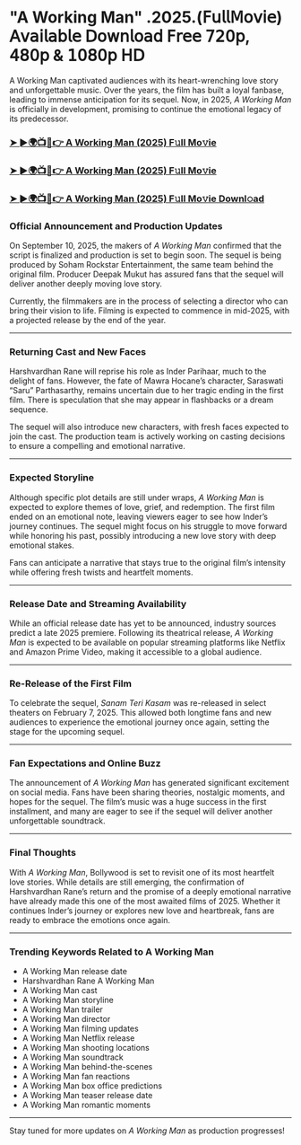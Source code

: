 # "A Working Man" .2025.(𝖥𝗎𝗅𝗅𝖬𝗈𝗏𝗂𝖾) 𝖠𝗏𝖺𝗂𝗅𝖺𝖻𝗅𝖾 𝖣𝗈𝗐𝗇𝗅𝗈𝖺𝖽 𝖥𝗋𝖾𝖾 𝟩𝟤𝟢𝗉, 𝟦𝟪𝟢𝗉 & 𝟣𝟢𝟪𝟢𝗉 𝖧𝖣

A Working Man captivated audiences with its heart-wrenching love story and unforgettable music. Over the years, the film has built a loyal fanbase, leading to immense anticipation for its sequel. Now, in 2025, *A Working Man* is officially in development, promising to continue the emotional legacy of its predecessor.

### [➤ ►🌍📺📱👉   A Working Man (2025) F𝚞ll Mo𝚟ie](https://qimovies.com/en/movie/1197306/a-working-man)

### [➤ ►🌍📺📱👉   A Working Man (2025) F𝚞ll Mo𝚟ie](https://qimovies.com/en/movie/1197306/a-working-man)

### [➤ ►🌍📺📱👉   A Working Man (2025) F𝚞ll Mo𝚟ie Downl𝚘ad](https://qimovies.com/en/movie/1197306/a-working-man)

### **Official Announcement and Production Updates**

On September 10, 2025, the makers of *A Working Man* confirmed that the script is finalized and production is set to begin soon. The sequel is being produced by Soham Rockstar Entertainment, the same team behind the original film. Producer Deepak Mukut has assured fans that the sequel will deliver another deeply moving love story.

Currently, the filmmakers are in the process of selecting a director who can bring their vision to life. Filming is expected to commence in mid-2025, with a projected release by the end of the year.

---

### **Returning Cast and New Faces**

Harshvardhan Rane will reprise his role as Inder Parihaar, much to the delight of fans. However, the fate of Mawra Hocane’s character, Saraswati “Saru” Parthasarthy, remains uncertain due to her tragic ending in the first film. There is speculation that she may appear in flashbacks or a dream sequence.

The sequel will also introduce new characters, with fresh faces expected to join the cast. The production team is actively working on casting decisions to ensure a compelling and emotional narrative.

---

### **Expected Storyline**

Although specific plot details are still under wraps, *A Working Man* is expected to explore themes of love, grief, and redemption. The first film ended on an emotional note, leaving viewers eager to see how Inder’s journey continues. The sequel might focus on his struggle to move forward while honoring his past, possibly introducing a new love story with deep emotional stakes.

Fans can anticipate a narrative that stays true to the original film’s intensity while offering fresh twists and heartfelt moments.

---

### **Release Date and Streaming Availability**

While an official release date has yet to be announced, industry sources predict a late 2025 premiere. Following its theatrical release, *A Working Man* is expected to be available on popular streaming platforms like Netflix and Amazon Prime Video, making it accessible to a global audience.

---

### **Re-Release of the First Film**

To celebrate the sequel, *Sanam Teri Kasam* was re-released in select theaters on February 7, 2025. This allowed both longtime fans and new audiences to experience the emotional journey once again, setting the stage for the upcoming sequel.

---

### **Fan Expectations and Online Buzz**

The announcement of *A Working Man* has generated significant excitement on social media. Fans have been sharing theories, nostalgic moments, and hopes for the sequel. The film’s music was a huge success in the first installment, and many are eager to see if the sequel will deliver another unforgettable soundtrack.

---

### **Final Thoughts**

With *A Working Man*, Bollywood is set to revisit one of its most heartfelt love stories. While details are still emerging, the confirmation of Harshvardhan Rane’s return and the promise of a deeply emotional narrative have already made this one of the most awaited films of 2025. Whether it continues Inder’s journey or explores new love and heartbreak, fans are ready to embrace the emotions once again.

---

### **Trending Keywords Related to A Working Man**

- A Working Man release date  
- Harshvardhan Rane A Working Man  
- A Working Man cast  
- A Working Man storyline  
- A Working Man trailer  
- A Working Man director  
- A Working Man filming updates  
- A Working Man Netflix release  
- A Working Man shooting locations  
- A Working Man soundtrack  
- A Working Man behind-the-scenes  
- A Working Man fan reactions  
- A Working Man box office predictions  
- A Working Man teaser release date  
- A Working Man romantic moments  

---

Stay tuned for more updates on *A Working Man* as production progresses!
